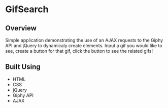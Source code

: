 # GifSearch

## Overview

Simple application demonstrating the use of an AJAX requests to the Giphy API and jQuery to dynamicaly create elements. Input a gif you would like to see, create a button for that gif, click the button to see the related gifs!

## Built Using

- HTML
- CSS
- jQuery
- Giphy API
- AJAX
